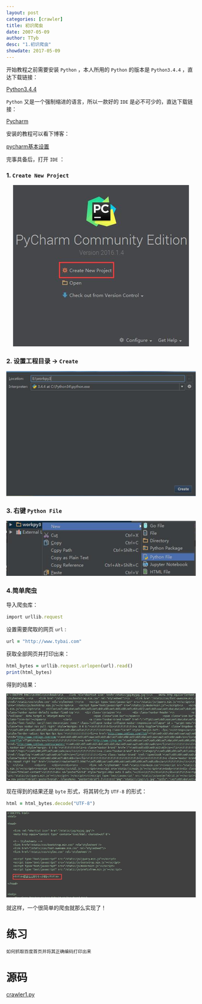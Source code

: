 ```yaml
---
layout: post
categories: [crawler]
title: 初识爬虫
date: 2007-05-09
author: TTyb
desc: "1.初识爬虫"
showdate: 2017-05-09
---
```


开始教程之前需要安装 `Python` ，本人所用的 `Python` 的版本是 `Python3.4.4` ，直达下载链接：

[Python3.4.4](https://www.python.org/downloads/release/python-344/)

`Python` 又是一个强制缩进的语言，所以一款好的 `IDE` 是必不可少的，直达下载链接：

[Pycharm](http://www.jetbrains.com/pycharm/)

安装的教程可以看下博客：

[pycharm基本设置](http://www.tybai.com/ide/pycharm%E5%9F%BA%E6%9C%AC%E8%AE%BE%E7%BD%AE.html)

完事具备后，打开 `IDE` ：

### 1. `Create New Project`

<p style="text-align:center"><img  src="/img/crawler1/newpy0.jpg"/></p>

### 2. 设置工程目录 -> `Create`

<p style="text-align:center"><img  src="/img/crawler1/newpy1.jpg"/></p>

### 3. 右键 `Python File`

<p style="text-align:center"><img  src="/img/crawler1/newpy2.jpg"/></p>

### 4.简单爬虫

导入爬虫库：

~~~ruby
import urllib.request
~~~

设置需要爬取的网页 `url` :

~~~ruby
url = "http://www.tybai.com"
~~~

获取全部网页并打印出来：

~~~ruby
html_bytes = urllib.request.urlopen(url).read()
print(html_bytes)
~~~

得到的结果：

<p style="text-align:center"><img  src="/img/crawler1/result1.jpg"/></p>

现在得到的结果还是 `byte` 形式，将其转化为 `UTF-8` 的形式：

~~~ruby
html = html_bytes.decode("UTF-8")
~~~

<p style="text-align:center"><img  src="/img/crawler1/result2.jpg"/></p>

就这样，一个很简单的爬虫就那么实现了！

# 练习

~~~ruby
如何抓取百度首页并将其正确编码打印出来
~~~

# 源码

<a href="/code/crawler1/crawler1.py" target="_blank">crawler1.py</a>